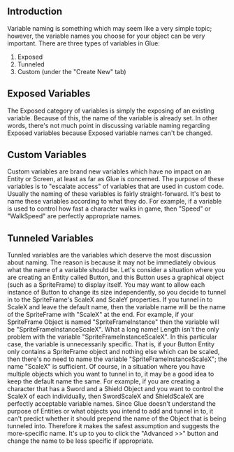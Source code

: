 ## Introduction

Variable naming is something which may seem like a very simple topic; however, the variable names you choose for your object can be very important. There are three types of variables in Glue:

1.  Exposed
2.  Tunneled
3.  Custom (under the "Create New" tab)

## Exposed Variables

The Exposed category of variables is simply the exposing of an existing variable. Because of this, the name of the variable is already set. In other words, there's not much point in discussing variable naming regarding Exposed variables because Exposed variable names can't be changed.

## Custom Variables

Custom variables are brand new variables which have no impact on an Entity or Screen, at least as far as Glue is concerned. The purpose of these variables is to "escalate access" of variables that are used in custom code. Usually the naming of these variables is fairly straight-forward. It's best to name these variables according to what they do. For example, if a variable is used to control how fast a character walks in game, then "Speed" or "WalkSpeed" are perfectly appropriate names.

## Tunneled Variables

Tunnled variables are the variables which deserve the most discussion about naming. The reason is because it may not be immediately obvious what the name of a variable should be. Let's consider a situation where you are creating an Entity called Button, and this Button uses a graphical object (such as a SpriteFrame) to display itself. You may want to allow each instance of Button to change its size independently, so you decide to tunnel in to the SpriteFrame's ScaleX and ScaleY properties. If you tunnel in to ScaleX and leave the default name, then the variable name will be the name of the SpriteFrame with "ScaleX" at the end. For example, if your SpriteFrame Object is named "SpriteFrameInstance" then the variable will be "SpriteFrameInstanceScaleX". What a long name! Length isn't the only problem with the variable "SpriteFrameInstanceScaleX". In this particular case, the variable is unnecessarily specific. That is, if your Button Entity only contains a SpriteFrame object and nothing else which can be scaled, then there's no need to name the variable "SpriteFrameInstanceScaleX"; the name "ScaleX" is sufficient. Of course, in a situation where you have multiple objects which you want to tunnel in to, it may be a good idea to keep the default name the same. For example, if you are creating a character that has a Sword and a Shield Object and you want to control the ScaleX of each individually, then SwordScaleX and ShieldScaleX are perfectly acceptable variable names. Since Glue doesn't understand the purpose of Entities or what objects you intend to add and tunnel in to, it can't predict whether it should prepend the name of the Object that is being tunneled into. Therefore it makes the safest assumption and suggests the more-specific name. It's up to you to click the "Advanced \>\>" button and change the name to be less specific if appropriate.
